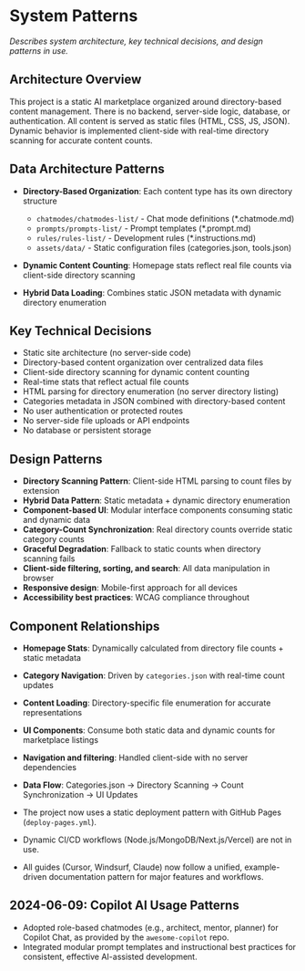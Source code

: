 # System Patterns

_Describes system architecture, key technical decisions, and design patterns in use._

## Architecture Overview

This project is a static AI marketplace organized around directory-based content management. There is no backend, server-side logic, database, or authentication. All content is served as static files (HTML, CSS, JS, JSON). Dynamic behavior is implemented client-side with real-time directory scanning for accurate content counts.

## Data Architecture Patterns

- **Directory-Based Organization**: Each content type has its own directory structure
  - `chatmodes/chatmodes-list/` - Chat mode definitions (*.chatmode.md)
  - `prompts/prompts-list/` - Prompt templates (*.prompt.md)  
  - `rules/rules-list/` - Development rules (*.instructions.md)
  - `assets/data/` - Static configuration files (categories.json, tools.json)

- **Dynamic Content Counting**: Homepage stats reflect real file counts via client-side directory scanning
- **Hybrid Data Loading**: Combines static JSON metadata with dynamic directory enumeration

## Key Technical Decisions

- Static site architecture (no server-side code)
- Directory-based content organization over centralized data files
- Client-side directory scanning for dynamic content counting
- Real-time stats that reflect actual file counts
- HTML parsing for directory enumeration (no server directory listing)
- Categories metadata in JSON combined with directory-based content
- No user authentication or protected routes
- No server-side file uploads or API endpoints
- No database or persistent storage

## Design Patterns

- **Directory Scanning Pattern**: Client-side HTML parsing to count files by extension
- **Hybrid Data Pattern**: Static metadata + dynamic directory enumeration
- **Component-based UI**: Modular interface components consuming static and dynamic data
- **Category-Count Synchronization**: Real directory counts override static category counts
- **Graceful Degradation**: Fallback to static counts when directory scanning fails
- **Client-side filtering, sorting, and search**: All data manipulation in browser
- **Responsive design**: Mobile-first approach for all devices
- **Accessibility best practices**: WCAG compliance throughout

## Component Relationships

- **Homepage Stats**: Dynamically calculated from directory file counts + static metadata
- **Category Navigation**: Driven by `categories.json` with real-time count updates
- **Content Loading**: Directory-specific file enumeration for accurate representations
- **UI Components**: Consume both static data and dynamic counts for marketplace listings
- **Navigation and filtering**: Handled client-side with no server dependencies
- **Data Flow**: Categories.json → Directory Scanning → Count Synchronization → UI Updates

- The project now uses a static deployment pattern with GitHub Pages (`deploy-pages.yml`).
- Dynamic CI/CD workflows (Node.js/MongoDB/Next.js/Vercel) are not in use.

- All guides (Cursor, Windsurf, Claude) now follow a unified, example-driven documentation pattern for major features and workflows.

## 2024-06-09: Copilot AI Usage Patterns

- Adopted role-based chatmodes (e.g., architect, mentor, planner) for Copilot Chat, as provided by the `awesome-copilot` repo.
- Integrated modular prompt templates and instructional best practices for consistent, effective AI-assisted development.
